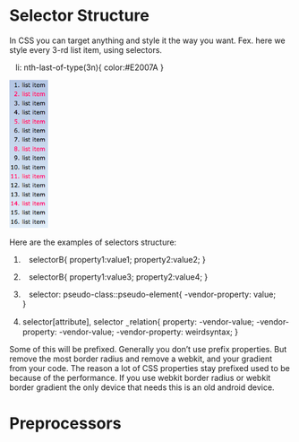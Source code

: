 # Selector Structure

In CSS you can target anything and style it the way you  want. Fex. here we style every 3-rd list item, using selectors.

` `  li: nth-last-of-type(3n){
    color:#E2007A
    }` ` 

![my image name](./listItemsStyle.png)

Here are the examples of selectors structure:

1. ` ` selectorB{
    property1:value1;
    property2:value2;
}` ` 


2. ` `  selectorB{
    property1:value3;
    property2:value4;
 }` ` 

3. ` ` selector: pseudo-class::pseudo-element{
    -vendor-property: value;  
}` `

4. selector[attribute],
selector  ̰ relation{
    property: -vendor-value;
    -vendor-property: -vendor-value;
    -vendor-property: weirdsyntax;
}

Some of this will be prefixed. Generally you don’t use prefix properties. But remove the most border radius and remove a webkit, and your gradient from your code. The reason a lot of CSS properties stay prefixed used to be because of the performance. 
If you use webkit border radius or webkit border gradient the only device that needs this is an old android device. 

# Preprocessors


